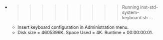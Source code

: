 * >>>>>>>>> Running inst-std-system-keyboard.sh ...
  * Insert keyboard configuration in Administration menu.
  * Disk size = 4605396K. Space Used = 4K. Runtime = 00:00:00:01.
